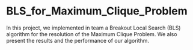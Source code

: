 # BLS_for_Maximum_Clique_Problem
In this project, we implemented in team a Breakout Local Search (BLS) algorithm for the resolution of the Maximum Clique Problem. We also present the results and the performance of our algorithm.
